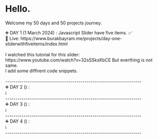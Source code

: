 <h1>Hello.</h1> 
<p>Welcome my 50 days and 50 projects journey.</p>

<p>
  ➕ DAY 1 (1 March 2024) : Javascript Slider have five items. ✅ <br>
  🔗 Live: https://www.burakbayram.me/projects/day-one-sliderwithfiveitems/index.html <br> 
  <br>
  I watched this tutorial for this slider: <br>
  https://www.youtube.com/watch?v=32sSSksKbCE But everthing is not same.<br>
  I add some diffirent code snippets. <br><br>
-------------------------------------------------------------------<br>
➕ DAY 2 () :<br>
  ℹ️<br>
-------------------------------------------------------------------<br>
➕ DAY 3 () :<br>
  ℹ️<br>
-------------------------------------------------------------------<br>
➕ DAY 4 () :<br>
  ℹ️<br>
-------------------------------------------------------------------<br>

</p>
